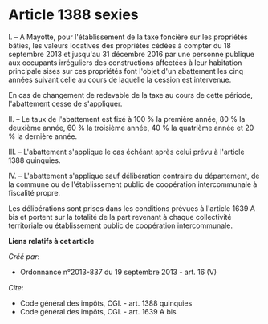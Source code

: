 # Article 1388 sexies

I. – A Mayotte, pour l'établissement de la taxe foncière sur les propriétés bâties, les valeurs locatives des propriétés
cédées à compter du 18 septembre 2013 et jusqu'au 31 décembre 2016 par une personne publique aux occupants irréguliers des
constructions affectées à leur habitation principale sises sur ces propriétés font l'objet d'un abattement les cinq années
suivant celle au cours de laquelle la cession est intervenue.

En cas de changement de redevable de la taxe au cours de cette période, l'abattement cesse de s'appliquer.

II. – Le taux de l'abattement est fixé à 100 % la première année, 80 % la deuxième année, 60 % la troisième année, 40 % la
quatrième année et 20 % la dernière année.

III. – L'abattement s'applique le cas échéant après celui prévu à l'article 1388 quinquies.

IV. – L'abattement s'applique sauf délibération contraire du département, de la commune ou de l'établissement public de
coopération intercommunale à fiscalité propre.

Les délibérations sont prises dans les conditions prévues à l'article 1639 A bis et portent sur la totalité de la part
revenant à chaque collectivité territoriale ou établissement public de coopération intercommunale.

**Liens relatifs à cet article**

_Créé par_:

  - Ordonnance n°2013-837 du 19 septembre 2013 - art. 16 (V)

_Cite_:

  - Code général des impôts, CGI. - art. 1388 quinquies
  - Code général des impôts, CGI. - art. 1639 A bis
